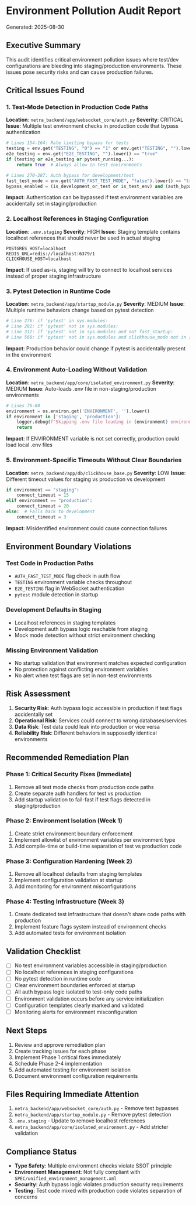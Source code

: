 # Environment Pollution Audit Report
Generated: 2025-08-30

## Executive Summary
This audit identifies critical environment pollution issues where test/dev configurations are bleeding into staging/production environments. These issues pose security risks and can cause production failures.

## Critical Issues Found

### 1. Test-Mode Detection in Production Code Paths

**Location**: `netra_backend/app/websocket_core/auth.py`
**Severity**: CRITICAL
**Issue**: Multiple test environment checks in production code that bypass authentication
```python
# Lines 154-164: Rate limiting bypass for tests
testing = env.get("TESTING", "0") == "1" or env.get("TESTING", "").lower() == "true"
e2e_testing = env.get("E2E_TESTING", "").lower() == "true"
if (testing or e2e_testing or pytest_running...):
    return True  # Always allow in test environments

# Lines 270-287: Auth bypass for development/test
fast_test_mode = env.get("AUTH_FAST_TEST_MODE", "false").lower() == "true"
bypass_enabled = (is_development_or_test or is_test_env) and (auth_bypass or websocket_bypass or fast_test_mode)
```
**Impact**: Authentication can be bypassed if test environment variables are accidentally set in staging/production

### 2. Localhost References in Staging Configuration

**Location**: `.env.staging`
**Severity**: HIGH
**Issue**: Staging template contains localhost references that should never be used in actual staging
```
POSTGRES_HOST=localhost
REDIS_URL=redis://localhost:6379/1
CLICKHOUSE_HOST=localhost
```
**Impact**: If used as-is, staging will try to connect to localhost services instead of proper staging infrastructure

### 3. Pytest Detection in Runtime Code

**Location**: `netra_backend/app/startup_module.py`
**Severity**: MEDIUM
**Issue**: Multiple runtime behaviors change based on pytest detection
```python
# Line 276: if 'pytest' in sys.modules:
# Line 282: if 'pytest' not in sys.modules:
# Line 312: if 'pytest' not in sys.modules and not fast_startup:
# Line 568: if 'pytest' not in sys.modules and clickhouse_mode not in ['disabled', 'mock']:
```
**Impact**: Production behavior could change if pytest is accidentally present in the environment

### 4. Environment Auto-Loading Without Validation

**Location**: `netra_backend/app/core/isolated_environment.py`
**Severity**: MEDIUM
**Issue**: Auto-loads .env file in non-staging/production environments
```python
# Lines 76-80
environment = os.environ.get('ENVIRONMENT', '').lower()
if environment in ['staging', 'production']:
    logger.debug(f"Skipping .env file loading in {environment} environment")
    return
```
**Impact**: If ENVIRONMENT variable is not set correctly, production could load local .env files

### 5. Environment-Specific Timeouts Without Clear Boundaries

**Location**: `netra_backend/app/db/clickhouse_base.py`
**Severity**: LOW
**Issue**: Different timeout values for staging vs production vs development
```python
if environment == "staging":
    connect_timeout = 15
elif environment == "production":
    connect_timeout = 20
else:  # Falls back to development
    connect_timeout = 3
```
**Impact**: Misidentified environment could cause connection failures

## Environment Boundary Violations

### Test Code in Production Paths
- `AUTH_FAST_TEST_MODE` flag check in auth flow
- `TESTING` environment variable checks throughout
- `E2E_TESTING` flag in WebSocket authentication
- `pytest` module detection in startup

### Development Defaults in Staging
- Localhost references in staging templates
- Development auth bypass logic reachable from staging
- Mock mode detection without strict environment checking

### Missing Environment Validation
- No startup validation that environment matches expected configuration
- No protection against conflicting environment variables
- No alert when test flags are set in non-test environments

## Risk Assessment

1. **Security Risk**: Auth bypass logic accessible in production if test flags accidentally set
2. **Operational Risk**: Services could connect to wrong databases/services
3. **Data Risk**: Test data could leak into production or vice versa
4. **Reliability Risk**: Different behaviors in supposedly identical environments

## Recommended Remediation Plan

### Phase 1: Critical Security Fixes (Immediate)
1. Remove all test mode checks from production code paths
2. Create separate auth handlers for test vs production
3. Add startup validation to fail-fast if test flags detected in staging/production

### Phase 2: Environment Isolation (Week 1)
1. Create strict environment boundary enforcement
2. Implement allowlist of environment variables per environment type
3. Add compile-time or build-time separation of test vs production code

### Phase 3: Configuration Hardening (Week 2)
1. Remove all localhost defaults from staging templates
2. Implement configuration validation at startup
3. Add monitoring for environment misconfigurations

### Phase 4: Testing Infrastructure (Week 3)
1. Create dedicated test infrastructure that doesn't share code paths with production
2. Implement feature flags system instead of environment checks
3. Add automated tests for environment isolation

## Validation Checklist

- [ ] No test environment variables accessible in staging/production
- [ ] No localhost references in staging configurations
- [ ] No pytest detection in runtime code
- [ ] Clear environment boundaries enforced at startup
- [ ] All auth bypass logic isolated to test-only code paths
- [ ] Environment validation occurs before any service initialization
- [ ] Configuration templates clearly marked and validated
- [ ] Monitoring alerts for environment misconfiguration

## Next Steps

1. Review and approve remediation plan
2. Create tracking issues for each phase
3. Implement Phase 1 critical fixes immediately
4. Schedule Phase 2-4 implementation
5. Add automated testing for environment isolation
6. Document environment configuration requirements

## Files Requiring Immediate Attention

1. `netra_backend/app/websocket_core/auth.py` - Remove test bypasses
2. `netra_backend/app/startup_module.py` - Remove pytest detection
3. `.env.staging` - Update to remove localhost references
4. `netra_backend/app/core/isolated_environment.py` - Add stricter validation

## Compliance Status

- **Type Safety**: Multiple environment checks violate SSOT principle
- **Environment Management**: Not fully compliant with `SPEC/unified_environment_management.xml`
- **Security**: Auth bypass logic violates production security requirements
- **Testing**: Test code mixed with production code violates separation of concerns